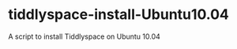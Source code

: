 tiddlyspace-install-Ubuntu10.04
===============================

A script to install Tiddlyspace on Ubuntu 10.04